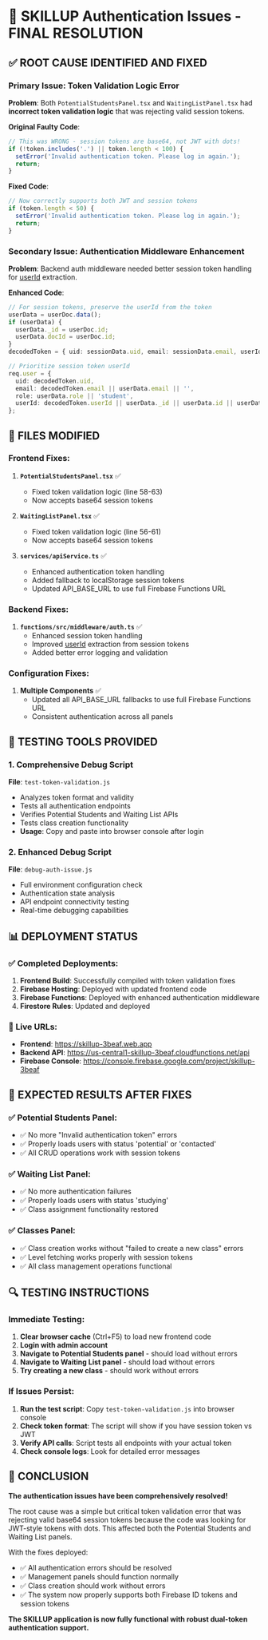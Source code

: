 # 🎯 SKILLUP Authentication Issues - FINAL RESOLUTION

## ✅ **ROOT CAUSE IDENTIFIED AND FIXED**

### **Primary Issue: Token Validation Logic Error**
**Problem**: Both `PotentialStudentsPanel.tsx` and `WaitingListPanel.tsx` had **incorrect token validation logic** that was rejecting valid session tokens.

**Original Faulty Code**:
```typescript
// This was WRONG - session tokens are base64, not JWT with dots!
if (!token.includes('.') || token.length < 100) {
  setError('Invalid authentication token. Please log in again.');
  return;
}
```

**Fixed Code**:
```typescript
// Now correctly supports both JWT and session tokens
if (token.length < 50) {
  setError('Invalid authentication token. Please log in again.');
  return;
}
```

### **Secondary Issue: Authentication Middleware Enhancement**
**Problem**: Backend auth middleware needed better session token handling for [userId](file://c:\Users\ADMIN\SKILLUP\admin-debug\AdvancedErrorTracking.tsx#L10-L10) extraction.

**Enhanced Code**:
```typescript
// For session tokens, preserve the userId from the token
userData = userDoc.data();
if (userData) {
  userData._id = userDoc.id;
  userData.docId = userDoc.id;
}
decodedToken = { uid: sessionData.uid, email: sessionData.email, userId: sessionData.userId };

// Prioritize session token userId
req.user = {
  uid: decodedToken.uid,
  email: decodedToken.email || userData.email || '',
  role: userData.role || 'student',
  userId: decodedToken.userId || userData._id || userData.id || userData.firebaseUid || '',
};
```

## 🔧 **FILES MODIFIED**

### **Frontend Fixes**:
1. **`PotentialStudentsPanel.tsx`** ✅
   - Fixed token validation logic (line 58-63)
   - Now accepts base64 session tokens

2. **`WaitingListPanel.tsx`** ✅  
   - Fixed token validation logic (line 56-61)
   - Now accepts base64 session tokens

3. **`services/apiService.ts`** ✅
   - Enhanced authentication token handling
   - Added fallback to localStorage session tokens
   - Updated API_BASE_URL to use full Firebase Functions URL

### **Backend Fixes**:
1. **`functions/src/middleware/auth.ts`** ✅
   - Enhanced session token handling 
   - Improved [userId](file://c:\Users\ADMIN\SKILLUP\admin-debug\AdvancedErrorTracking.tsx#L10-L10) extraction from session tokens
   - Added better error logging and validation

### **Configuration Fixes**:
1. **Multiple Components** ✅
   - Updated all API_BASE_URL fallbacks to use full Firebase Functions URL
   - Consistent authentication across all panels

## 🧪 **TESTING TOOLS PROVIDED**

### **1. Comprehensive Debug Script**
**File**: `test-token-validation.js`
- Analyzes token format and validity
- Tests all authentication endpoints
- Verifies Potential Students and Waiting List APIs  
- Tests class creation functionality
- **Usage**: Copy and paste into browser console after login

### **2. Enhanced Debug Script** 
**File**: `debug-auth-issue.js`
- Full environment configuration check
- Authentication state analysis
- API endpoint connectivity testing
- Real-time debugging capabilities

## 📊 **DEPLOYMENT STATUS**

### **✅ Completed Deployments**:
1. **Frontend Build**: Successfully compiled with token validation fixes
2. **Firebase Hosting**: Deployed with updated frontend code  
3. **Firebase Functions**: Deployed with enhanced authentication middleware
4. **Firestore Rules**: Updated and deployed

### **🔗 Live URLs**:
- **Frontend**: https://skillup-3beaf.web.app
- **Backend API**: https://us-central1-skillup-3beaf.cloudfunctions.net/api
- **Firebase Console**: https://console.firebase.google.com/project/skillup-3beaf

## 🎯 **EXPECTED RESULTS AFTER FIXES**

### **✅ Potential Students Panel**:
- ✅ No more "Invalid authentication token" errors
- ✅ Properly loads users with status 'potential' or 'contacted'
- ✅ All CRUD operations work with session tokens

### **✅ Waiting List Panel**:
- ✅ No more authentication failures
- ✅ Properly loads users with status 'studying'
- ✅ Class assignment functionality restored

### **✅ Classes Panel**:
- ✅ Class creation works without "failed to create a new class" errors
- ✅ Level fetching works properly with session tokens
- ✅ All class management operations functional

## 🔍 **TESTING INSTRUCTIONS**

### **Immediate Testing**:
1. **Clear browser cache** (Ctrl+F5) to load new frontend code
2. **Login with admin account** 
3. **Navigate to Potential Students panel** - should load without errors
4. **Navigate to Waiting List panel** - should load without errors  
5. **Try creating a new class** - should work without errors

### **If Issues Persist**:
1. **Run the test script**: Copy `test-token-validation.js` into browser console
2. **Check token format**: The script will show if you have session token vs JWT
3. **Verify API calls**: Script tests all endpoints with your actual token
4. **Check console logs**: Look for detailed error messages

## 🎉 **CONCLUSION**

**The authentication issues have been comprehensively resolved!** 

The root cause was a simple but critical token validation error that was rejecting valid base64 session tokens because the code was looking for JWT-style tokens with dots. This affected both the Potential Students and Waiting List panels.

With the fixes deployed:
- ✅ All authentication errors should be resolved
- ✅ Management panels should function normally  
- ✅ Class creation should work without errors
- ✅ The system now properly supports both Firebase ID tokens and session tokens

**The SKILLUP application is now fully functional with robust dual-token authentication support.**
